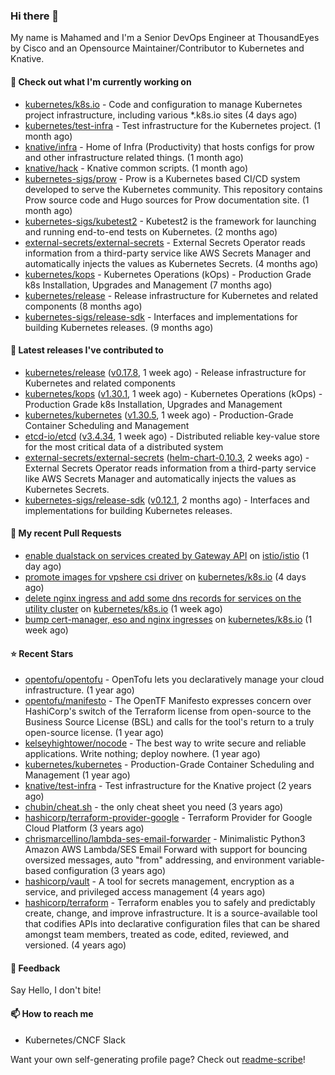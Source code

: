 ### Hi there 👋

My name is Mahamed and I'm a Senior DevOps Engineer at ThousandEyes by Cisco and an Opensource Maintainer/Contributor to Kubernetes and Knative.

#### 👷 Check out what I'm currently working on

- [kubernetes/k8s.io](https://github.com/kubernetes/k8s.io) - Code and configuration to manage Kubernetes project infrastructure, including various *.k8s.io sites (4 days ago)
- [kubernetes/test-infra](https://github.com/kubernetes/test-infra) - Test infrastructure for the Kubernetes project. (1 month ago)
- [knative/infra](https://github.com/knative/infra) - Home of Infra (Productivity) that hosts configs for prow and other infrastructure related things. (1 month ago)
- [knative/hack](https://github.com/knative/hack) - Knative common scripts. (1 month ago)
- [kubernetes-sigs/prow](https://github.com/kubernetes-sigs/prow) - Prow is a Kubernetes based CI/CD system developed to serve the Kubernetes community. This repository contains Prow source code and Hugo sources for Prow documentation site.  (1 month ago)
- [kubernetes-sigs/kubetest2](https://github.com/kubernetes-sigs/kubetest2) - Kubetest2 is the framework for launching and running end-to-end tests on Kubernetes. (2 months ago)
- [external-secrets/external-secrets](https://github.com/external-secrets/external-secrets) - External Secrets Operator reads information from a third-party service like AWS Secrets Manager and automatically injects the values as Kubernetes Secrets. (4 months ago)
- [kubernetes/kops](https://github.com/kubernetes/kops) - Kubernetes Operations (kOps) - Production Grade k8s Installation, Upgrades and Management (7 months ago)
- [kubernetes/release](https://github.com/kubernetes/release) - Release infrastructure for Kubernetes and related components (8 months ago)
- [kubernetes-sigs/release-sdk](https://github.com/kubernetes-sigs/release-sdk) - Interfaces and implementations for building Kubernetes releases. (9 months ago)

#### 🔭 Latest releases I've contributed to

- [kubernetes/release](https://github.com/kubernetes/release) ([v0.17.8](https://github.com/kubernetes/release/releases/tag/v0.17.8), 1 week ago) - Release infrastructure for Kubernetes and related components
- [kubernetes/kops](https://github.com/kubernetes/kops) ([v1.30.1](https://github.com/kubernetes/kops/releases/tag/v1.30.1), 1 week ago) - Kubernetes Operations (kOps) - Production Grade k8s Installation, Upgrades and Management
- [kubernetes/kubernetes](https://github.com/kubernetes/kubernetes) ([v1.30.5](https://github.com/kubernetes/kubernetes/releases/tag/v1.30.5), 1 week ago) - Production-Grade Container Scheduling and Management
- [etcd-io/etcd](https://github.com/etcd-io/etcd) ([v3.4.34](https://github.com/etcd-io/etcd/releases/tag/v3.4.34), 1 week ago) - Distributed reliable key-value store for the most critical data of a distributed system
- [external-secrets/external-secrets](https://github.com/external-secrets/external-secrets) ([helm-chart-0.10.3](https://github.com/external-secrets/external-secrets/releases/tag/helm-chart-0.10.3), 2 weeks ago) - External Secrets Operator reads information from a third-party service like AWS Secrets Manager and automatically injects the values as Kubernetes Secrets.
- [kubernetes-sigs/release-sdk](https://github.com/kubernetes-sigs/release-sdk) ([v0.12.1](https://github.com/kubernetes-sigs/release-sdk/releases/tag/v0.12.1), 2 months ago) - Interfaces and implementations for building Kubernetes releases.

#### 🔨 My recent Pull Requests

- [enable dualstack on services created by Gateway API](https://github.com/istio/istio/pull/53245) on [istio/istio](https://github.com/istio/istio) (1 day ago)
- [promote images for vpshere csi driver](https://github.com/kubernetes/k8s.io/pull/7325) on [kubernetes/k8s.io](https://github.com/kubernetes/k8s.io) (4 days ago)
- [delete nginx ingress and add some dns records for services on the utility cluster](https://github.com/kubernetes/k8s.io/pull/7302) on [kubernetes/k8s.io](https://github.com/kubernetes/k8s.io) (1 week ago)
- [bump cert-manager, eso and nginx ingresses](https://github.com/kubernetes/k8s.io/pull/7297) on [kubernetes/k8s.io](https://github.com/kubernetes/k8s.io) (1 week ago)

#### ⭐ Recent Stars

- [opentofu/opentofu](https://github.com/opentofu/opentofu) - OpenTofu lets you declaratively manage your cloud infrastructure. (1 year ago)
- [opentofu/manifesto](https://github.com/opentofu/manifesto) - The OpenTF Manifesto expresses concern over HashiCorp&#39;s switch of the Terraform license from open-source to the Business Source License (BSL) and calls for the tool&#39;s return to a truly open-source license. (1 year ago)
- [kelseyhightower/nocode](https://github.com/kelseyhightower/nocode) - The best way to write secure and reliable applications. Write nothing; deploy nowhere. (1 year ago)
- [kubernetes/kubernetes](https://github.com/kubernetes/kubernetes) - Production-Grade Container Scheduling and Management (1 year ago)
- [knative/test-infra](https://github.com/knative/test-infra) - Test infrastructure for the Knative project (2 years ago)
- [chubin/cheat.sh](https://github.com/chubin/cheat.sh) - the only cheat sheet you need (3 years ago)
- [hashicorp/terraform-provider-google](https://github.com/hashicorp/terraform-provider-google) - Terraform Provider for Google Cloud Platform (3 years ago)
- [chrismarcellino/lambda-ses-email-forwarder](https://github.com/chrismarcellino/lambda-ses-email-forwarder) - Minimalistic Python3 Amazon AWS Lambda/SES Email Forward with support for bouncing oversized messages, auto &#34;from&#34; addressing, and environment variable-based configuration (3 years ago)
- [hashicorp/vault](https://github.com/hashicorp/vault) - A tool for secrets management, encryption as a service, and privileged access management (4 years ago)
- [hashicorp/terraform](https://github.com/hashicorp/terraform) - Terraform enables you to safely and predictably create, change, and improve infrastructure. It is a source-available tool that codifies APIs into declarative configuration files that can be shared amongst team members, treated as code, edited, reviewed, and versioned. (4 years ago)

#### 💬 Feedback

Say Hello, I don't bite!

#### 📫 How to reach me

- Kubernetes/CNCF Slack

Want your own self-generating profile page? Check out [readme-scribe](https://github.com/muesli/readme-scribe)!


